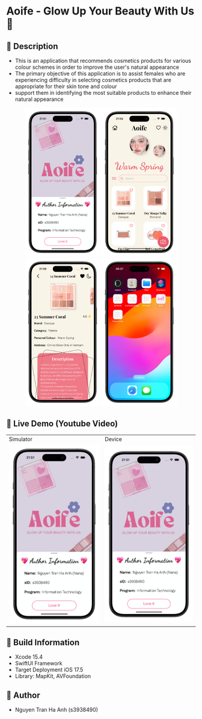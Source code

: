 # Aoife - Glow Up Your Beauty With Us 🎀

## 💄 Description

- This is an application that recommends cosmetics products for various colour schemes in order to improve the user's natural appearance
- The primary objective of this application is to assist females who are experiencing difficulty in selecting cosmetics products that are appropriate for their skin tone and colour
- support them in identifying the most suitable products to enhance their natural appearance

<p align="center">
  <img src="./Screenshots/welcome-screen.png" width="200" > 
  <img src="./Screenshots/navigation-list-screen.png" width="200" > 
  <img src="./Screenshots/product-detailed-screen.png" width="200" > 
  <img src="./Screenshots/app-icon.png" width="200" >
</p>

## 💖 Live Demo (Youtube Video)

<table>
  <tr>
     <td>Simulator</td>
     <td>Device</td>
  </tr>
  <tr>
    <td><a href="https://www.youtube.com/watch?v=OK9bVuZ9TZk?si=lpbScTyRHWtFmHVn">
    <img src="./Screenshots/welcome-screen.png" width="360" alt="Watch the video">
</a></td>
        <td><a href="https://youtu.be/OZI27ruNm_M">
    <img src="./Screenshots/welcome-screen.png" width="360" alt="Watch the video">
</a></td>
   </tr>

 </table>

## 🔧 Build Information
- Xcode 15.4
- SwiftUI Framework
- Target Deployment iOS 17.5
- Library: MapKit, AVFoundation

## 🌸 Author
- Nguyen Tran Ha Anh (s3938490)
